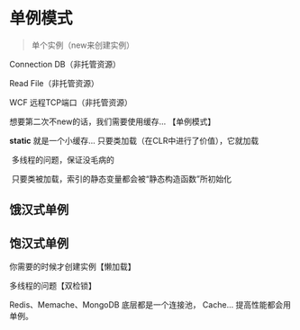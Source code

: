 # 单例模式

> 单个实例（new来创建实例）



Connection DB（非托管资源）

Read File（非托管资源）

WCF 远程TCP端口（非托管资源）

想要第二次不new的话，我们需要使用缓存... 【单例模式】



**static** 就是一个小缓存...    只要类加载（在CLR中进行了价值），它就加载

​	多线程的问题，保证没毛病的

​	只要类被加载，索引的静态变量都会被“静态构造函数”所初始化



## 饿汉式单例



## 饱汉式单例

你需要的时候才创建实例【懒加载】

多线程的问题【双检锁】

Redis、Memache、MongoDB 底层都是一个连接池， Cache... 提高性能都会用单例。

